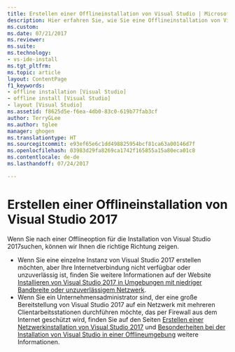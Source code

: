 ```yaml
---
title: Erstellen einer Offlineinstallation von Visual Studio | Microsoft-Dokumentation
description: Hier erfahren Sie, wie Sie eine Offlineinstallation von Visual Studio erstellen.
ms.custom: 
ms.date: 07/21/2017
ms.reviewer: 
ms.suite: 
ms.technology:
- vs-ide-install
ms.tgt_pltfrm: 
ms.topic: article
layout: ContentPage
f1_keywords:
- offline installation [Visual Studio]
- offline install [Visual Studio]
- layout [Visual Studio]
ms.assetid: f8625d5e-f6ea-4db0-83c0-619b77fab3cf
author: TerryGLee
ms.author: tglee
manager: ghogen
ms.translationtype: HT
ms.sourcegitcommit: e93ef65e6c1dd498825954bcf81ca63a00146d7f
ms.openlocfilehash: 03983d29fa8269ca1742f165855a15a80eca01c8
ms.contentlocale: de-de
ms.lasthandoff: 07/24/2017

---
```

# <a name="create-an-offline-installation-of-visual-studio-2017"></a>Erstellen einer Offlineinstallation von Visual Studio 2017

Wenn Sie nach einer Offlineoption für die Installation von Visual Studio 2017suchen, können wir Ihnen die richtige Richtung zeigen.

* Wenn Sie eine einzelne Instanz von Visual Studio 2017 erstellen möchten, aber Ihre Internetverbindung nicht verfügbar oder unzuverlässig ist, finden Sie weitere Informationen auf der Website [Installieren von Visual Studio 2017 in Umgebungen mit niedriger Bandbreite oder unzuverlässigem Netzwerk](../install/install-vs-inconsistent-quality-network.md).  
* Wenn Sie ein Unternehmensadministrator sind, der eine große Bereitstellung von Visual Studio 2017 auf ein Netzwerk mit mehreren Clientarbeitsstationen durchführen möchte, das per Firewall aus dem Internet geschützt wird, finden Sie auf den Seiten [Erstellen einer Netzwerkinstallation von Visual Studio 2017](../install/create-a-network-installation-of-visual-studio.md) und [Besonderheiten bei der Installation von Visual Studio in einer Offlineumgebung](../install/install-visual-studio-in-offline-environment.md) weitere Informationen.

